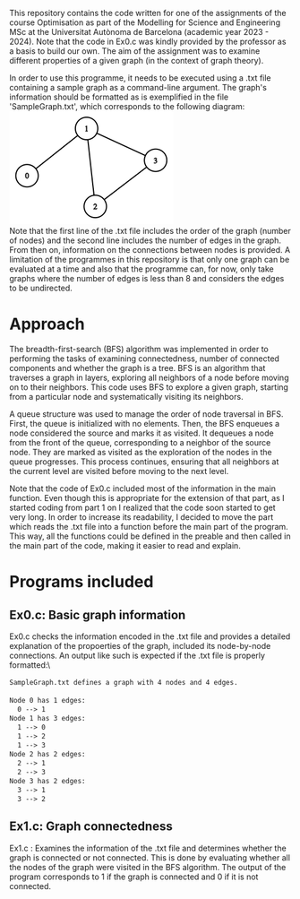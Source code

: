 This repository contains the code written for one of the assignments of the course Optimisation as part of the Modelling for Science and Engineering MSc at the Universitat Autònoma de Barcelona (academic year 2023 - 2024). Note that the code in Ex0.c was kindly provided by the professor as a basis to build our own. The aim of the assignment was to examine different properties of a given graph (in the context of graph theory).

In order to use this programme, it needs to be executed using a .txt file containing a sample graph as a command-line argument. The graph's information should be formatted as is exemplified in the file 'SampleGraph.txt', which corresponds to the following diagram:\
![Alt text](SampleGraphDiagram.png?raw=true "Sample graph's diagram")\
Note that the first line of the .txt file includes the order of the graph (number of nodes) and the second line includes the number of edges in the graph. From then on, information on the connections between nodes is provided. A limitation of the programmes in this repository is that only one graph can be evaluated at a time and also that the programme can, for now, only take graphs where the number of edges is less than 8 and considers the edges to be undirected.

# Approach
[comment]: <> (BFS implementation explanation)

The breadth-first-search (BFS) algorithm was implemented in order to performing the tasks of examining connectedness, number of connected components and whether the graph is a tree. BFS is an algorithm that traverses a graph in layers, exploring all neighbors of a node before moving on to their neighbors. This code uses BFS to explore a given graph, starting from a particular node and systematically visiting its neighbors.

A queue structure was used to manage the order of node traversal in BFS. First, the queue is initialized with no elements. Then, the BFS enqueues a node considered the source and marks it as visited. It dequeues a node from the front of the queue, corresponding to a neighbor of the source node. They are marked as visited as the exploration of the nodes in the queue progresses. This process continues, ensuring that all neighbors at the current level are visited before moving to the next level.

Note that the code of Ex0.c included most of the information in the main function. Even though this is appropriate for the extension of that part, as I started coding from part 1 on I realized that the code soon started to get very long. In order to increase its readability, I decided to move the part which reads the .txt file into a function before the main part of the program. This way, all the functions could be defined in the preable and then called in the main part of the code, making it easier to read and explain.





# Programs included
## Ex0.c: Basic graph information
Ex0.c checks the information encoded in the .txt file and provides a detailed explanation of the propoerties of the graph, included its node-by-node connections. An output like such is expected if the .txt file is properly formatted:\
```
SampleGraph.txt defines a graph with 4 nodes and 4 edges.

Node 0 has 1 edges:
  0 --> 1
Node 1 has 3 edges:
  1 --> 0
  1 --> 2
  1 --> 3
Node 2 has 2 edges:
  2 --> 1
  2 --> 3
Node 3 has 2 edges:
  3 --> 1
  3 --> 2
```





## Ex1.c: Graph connectedness
Ex1.c : Examines the information of the .txt file and determines whether the graph is connected or not connected. This is done by evaluating whether all the nodes of the graph were visited in the BFS algorithm. The output of the program corresponds to 1 if the graph is connected and 0 if it is not connected.




